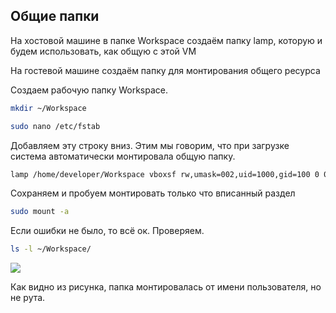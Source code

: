 ## Общие папки

На хостовой машине в папке Workspace создаём папку lamp, которую и будем использовать, как общую с этой VM

На гостевой машине создаём папку для монтирования общего ресурса


Создаем рабочую папку Workspace.
```bash
mkdir ~/Workspace
```
```bash
sudo nano /etc/fstab
```

Добавляем эту строку вниз. Этим мы говорим, что при загрузке система автоматически монтировала общую папку. 
```bash
lamp /home/developer/Workspace vboxsf rw,umask=002,uid=1000,gid=100 0 0
```

Сохраняем и пробуем монтировать только что вписанный раздел
```bash
sudo mount -a
```

Если ошибки не было, то всё ок. Проверяем. 
```bash
ls -l ~/Workspace/
```

![](http://img-fotki.yandex.ru/get/9353/121866652.0/0_ca4df_cb86aa1f_L.gif)

Как видно из рисунка, папка монтировалась от имени пользователя, но не рута.
